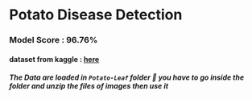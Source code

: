 # Potato Disease Detection

### Model Score : 96.76%

#### dataset from kaggle : [here](https://www.kaggle.com/hussainsalih/potato-leaf-disease-detection/data)

##### The Data are loaded in `Potato-Leaf` folder 📁 you have to go inside the folder and unzip the files of images then use it
